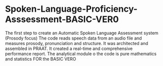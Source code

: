 # Spoken-Language-Proficiency-Asssessment-BASIC-VER0
The first step to create an Automatic Spoken Language Assessment system (Prosody focus)
The code reads speech data from an audio file and measures prosody, pronunciation and structure. It was architected and assembled in PRAAT. 
It created a real-time and comprehensive performance report. 
The analytical module o the code is pure mathematics and statistics FOR the BASIC VERO
